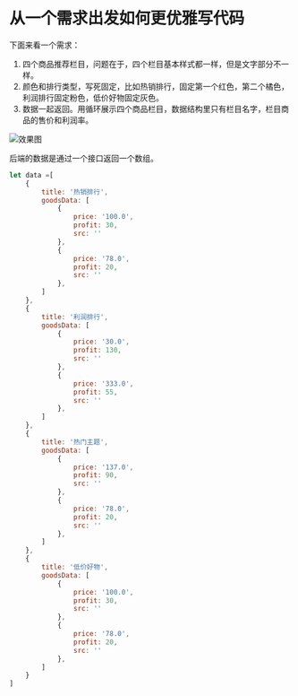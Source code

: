 # 从一个需求出发如何更优雅写代码

下面来看一个需求：

1. 四个商品推荐栏目，问题在于，四个栏目基本样式都一样，但是文字部分不一样。
2. 颜色和排行类型，写死固定，比如热销排行，固定第一个红色，第二个橘色，利润排行固定粉色，低价好物固定灰色。
3. 数据一起返回。用循环展示四个商品栏目，数据结构里只有栏目名字，栏目商品的售价和利润率。

![效果图](https://pic.imgdb.cn/item/66004ada9f345e8d03dd7442.png)

后端的数据是通过一个接口返回一个数组。

```js
let data =[
    {
        title: '热销排行',
        goodsData: [
            {
                price: '100.0',
                profit: 30,
                src: ''
            },
            {
                price: '78.0',
                profit: 20,
                src: ''
            },
        ]
    },
    {
        title: '利润排行',
        goodsData: [
            {
                price: '30.0',
                profit: 130,
                src: ''
            },
            {
                price: '333.0',
                profit: 55,
                src: ''
            },
        ]
    },
    {
        title: '热门主题',
        goodsData: [
            {
                price: '137.0',
                profit: 90,
                src: ''
            },
            {
                price: '78.0',
                profit: 20,
                src: ''
            },
        ]
    },
    {
        title: '低价好物',
        goodsData: [
            {
                price: '100.0',
                profit: 30,
                src: ''
            },
            {
                price: '78.0',
                profit: 20,
                src: ''
            },
        ]
    }
]
```

